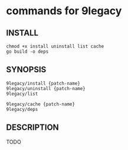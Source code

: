 # commands for 9legacy

## INSTALL

	chmod +x install uninstall list cache
	go build -o deps

## SYNOPSIS

	9legacy/install {patch-name}
	9legacy/uninstall {patch-name}
	9legacy/list

	9legacy/cache {patch-name}
	9legacy/deps

## DESCRIPTION

TODO
